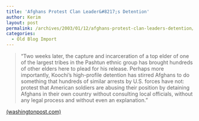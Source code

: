 ```yaml
---
title: 'Afghans Protest Clan Leader&#8217;s Detention'
author: Kerim
layout: post
permalink: /archives/2003/01/12/afghans-protest-clan-leaders-detention/
categories:
  - Old Blog Import
---
```


>   &#8220;Two weeks later, the capture and incarceration of a top elder of one of the largest tribes in the Pashtun ethnic group has brought hundreds of other elders here to plead for his release. Perhaps more importantly, Koochi&#8217;s high-profile detention has stirred Afghans to do something that hundreds of similar arrests by U.S. forces have not: protest that American soldiers are abusing their position by detaining Afghans in their own country without consulting local officials, without any legal process and without even an explanation.&#8221;


<a href="http://www.washingtonpost.com/wp-dyn/articles/A43876-2003Jan11.html" onclick="_gaq.push(['_trackEvent', 'outbound-article', 'http://www.washingtonpost.com/wp-dyn/articles/A43876-2003Jan11.html', '(washingtonpost.com)']);" >(washingtonpost.com)</a>

